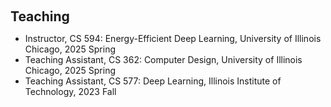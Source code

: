 <h1 id="teaching"></h1>

<h2 style="margin: 60px 0px 10px;">Teaching</h2>

<ul>
<li>Instructor, CS 594: Energy-Efficient Deep Learning, University of Illinois Chicago, 2025 Spring</li>
<li>Teaching Assistant, CS 362: Computer Design, University of Illinois Chicago, 2025 Spring</li>
<li>Teaching Assistant, CS 577: Deep Learning, Illinois Institute of Technology, 2023 Fall</li>
</ul>


